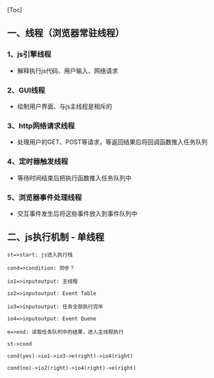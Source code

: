 [Toc]

## 一、线程（浏览器常驻线程）

### 1、js引擎线程
* 解释执行js代码、用户输入、网络请求
### 2、GUI线程
* 绘制用户界面、与js主线程是相斥的
### 3、http网络请求线程
* 处理用户的GET、POST等请求，等返回结果后将回调函数推入任务队列
### 4、定时器触发线程
* 等待时间结束后把执行函数推入任务队列中
### 5、浏览器事件处理线程
* 交互事件发生后将这些事件放入到事件队列中
## 二、js执行机制 - 单线程

```flow
st=>start: js进入执行栈

cond=>condition: 同步？

io1=>inputoutput: 主线程

io2=>inputoutput: Event Table

io3=>inputoutput: 任务全部执行完毕

io4=>inputoutput: Event Quene

e=>end: 读取任务队列中的结果，进入主线程执行

st->cond

cond(yes)->io1->io3->e(right)->io4(right)

cond(no)->io2(right)->io4(right)->e(right)

```

